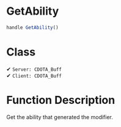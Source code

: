 # GetAbility
```js	
handle GetAbility()
```
# Class
✔ `Server: CDOTA_Buff`  
✔ `Client: CDOTA_Buff`  

# Function Description
Get the ability that generated the modifier.
